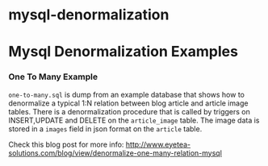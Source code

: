 mysql-denormalization
=====================

# Mysql Denormalization Examples

### One To Many Example

`one-to-many.sql` is dump from an example database that shows how to denormalize a typical 1:N relation between blog article and article image tables. There is a denormalization procedure that is called by triggers on INSERT,UPDATE and DELETE on the `article_image` table. The image data is stored in a `images` field in json format on the `article` table. 

Check this blog post for more info:
http://www.eyetea-solutions.com/blog/view/denormalize-one-many-relation-mysql
